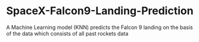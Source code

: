 # SpaceX-Falcon9-Landing-Prediction
A Machine Learning model (KNN) predicts the Falcon 9 landing on the basis of the data which consists of all past rockets data
